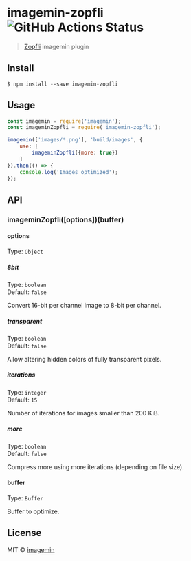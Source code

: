 # imagemin-zopfli ![GitHub Actions Status](https://github.com/imagemin/imagemin-zopfli/workflows/test/badge.svg?branch=master)

> [Zopfli](https://en.wikipedia.org/wiki/Zopfli) imagemin plugin


## Install

```
$ npm install --save imagemin-zopfli
```


## Usage

```js
const imagemin = require('imagemin');
const imageminZopfli = require('imagemin-zopfli');

imagemin(['images/*.png'], 'build/images', {
	use: [
		imageminZopfli({more: true})
	]
}).then(() => {
	console.log('Images optimized');
});
```


## API

### imageminZopfli([options])(buffer)

#### options

Type: `Object`

##### 8bit

Type: `boolean`<br>
Default: `false`

Convert 16-bit per channel image to 8-bit per channel.

##### transparent

Type: `boolean`<br>
Default: `false`

Allow altering hidden colors of fully transparent pixels.

##### iterations

Type: `integer`<br>
Default: `15`

Number of iterations for images smaller than 200 KiB.

##### more

Type: `boolean`<br>
Default: `false`

Compress more using more iterations (depending on file size).

#### buffer

Type: `Buffer`

Buffer to optimize.


## License

MIT © [imagemin](https://github.com/imagemin)
